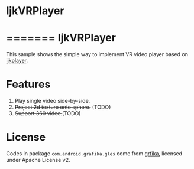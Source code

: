 # IjkVRPlayer
=======
IjkVRPlayer
====

This sample shows the simple way to implement VR video player based on [ijkplayer](https://github.com/Bilibili/ijkplayer).


Features
===
1. Play single video side-by-side.
2. ~~Project 2d texture onto sphere.~~ (TODO)
3. ~~Support 360 video.~~(TODO) 

License
===
Codes in package `com.android.grafika.gles` come from [grfika](https://github.com/google/grafika/tree/master/src/com/android/grafika/gles), licensed under Apache License v2.
